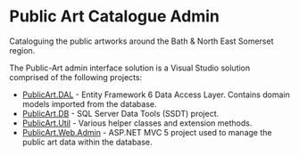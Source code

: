 # Public Art Catalogue Admin
Cataloguing the public artworks around the Bath & North East Somerset region.

The Public-Art admin interface solution is a Visual Studio solution comprised of the following projects:
- [PublicArt.DAL](PublicArt.DAL) - Entity Framework 6 Data Access Layer. Contains domain models imported from the database.
- [PublicArt.DB](PublicArt.DB) - SQL Server Data Tools (SSDT) project.
- [PublicArt.Util](PublicArt.Util) - Various helper classes and extension methods.
- [PublicArt.Web.Admin](PublicArt.Web.Admin) - ASP.NET MVC 5 project used to manage the public art data within the database.
